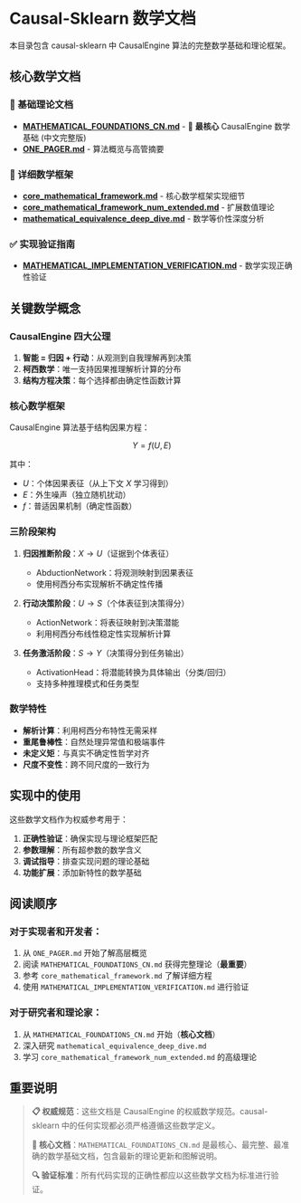 # Causal-Sklearn 数学文档

本目录包含 causal-sklearn 中 CausalEngine 算法的完整数学基础和理论框架。

## 核心数学文档

### 📐 基础理论文档
- **[MATHEMATICAL_FOUNDATIONS_CN.md](MATHEMATICAL_FOUNDATIONS_CN.md)** - 🌟 **最核心** CausalEngine 数学基础 (中文完整版)
- **[ONE_PAGER.md](ONE_PAGER.md)** - 算法概览与高管摘要

### 🧮 详细数学框架
- **[core_mathematical_framework.md](core_mathematical_framework.md)** - 核心数学框架实现细节
- **[core_mathematical_framework_num_extended.md](core_mathematical_framework_num_extended.md)** - 扩展数值理论
- **[mathematical_equivalence_deep_dive.md](mathematical_equivalence_deep_dive.md)** - 数学等价性深度分析

### ✅ 实现验证指南
- **[MATHEMATICAL_IMPLEMENTATION_VERIFICATION.md](MATHEMATICAL_IMPLEMENTATION_VERIFICATION.md)** - 数学实现正确性验证

## 关键数学概念

### CausalEngine 四大公理

1. **智能 = 归因 + 行动**：从观测到自我理解再到决策
2. **柯西数学**：唯一支持因果推理解析计算的分布
3. **结构方程决策**：每个选择都由确定性函数计算

### 核心数学框架

CausalEngine 算法基于结构因果方程：

$$
Y = f(U, E)
$$

其中：
- $U$：个体因果表征（从上下文 $X$ 学习得到）
- $E$：外生噪声（独立随机扰动）
- $f$：普适因果机制（确定性函数）

### 三阶段架构

1. **归因推断阶段**：$X → U$（证据到个体表征）
   - AbductionNetwork：将观测映射到因果表征
   - 使用柯西分布实现解析不确定性传播

2. **行动决策阶段**：$U → S$（个体表征到决策得分）
   - ActionNetwork：将表征映射到决策潜能
   - 利用柯西分布线性稳定性实现解析计算

3. **任务激活阶段**：$S → Y$（决策得分到任务输出）
   - ActivationHead：将潜能转换为具体输出（分类/回归）
   - 支持多种推理模式和任务类型

### 数学特性

- **解析计算**：利用柯西分布特性无需采样
- **重尾鲁棒性**：自然处理异常值和极端事件
- **未定义矩**：与真实不确定性哲学对齐
- **尺度不变性**：跨不同尺度的一致行为

## 实现中的使用

这些数学文档作为权威参考用于：

1. **正确性验证**：确保实现与理论框架匹配
2. **参数理解**：所有超参数的数学含义
3. **调试指导**：排查实现问题的理论基础
4. **功能扩展**：添加新特性的数学基础

## 阅读顺序

### 对于实现者和开发者：
1. 从 `ONE_PAGER.md` 开始了解高层概览
2. 阅读 `MATHEMATICAL_FOUNDATIONS_CN.md` 获得完整理论（**最重要**）
3. 参考 `core_mathematical_framework.md` 了解详细方程
4. 使用 `MATHEMATICAL_IMPLEMENTATION_VERIFICATION.md` 进行验证

### 对于研究者和理论家：
1. 从 `MATHEMATICAL_FOUNDATIONS_CN.md` 开始（**核心文档**）
2. 深入研究 `mathematical_equivalence_deep_dive.md`
3. 学习 `core_mathematical_framework_num_extended.md` 的高级理论

## 重要说明

> **📋 权威规范**：这些文档是 CausalEngine 的权威数学规范。causal-sklearn 中的任何实现都必须严格遵循这些数学定义。
> 
> **🌟 核心文档**：`MATHEMATICAL_FOUNDATIONS_CN.md` 是最核心、最完整、最准确的数学基础文档，包含最新的理论更新和图解说明。
> 
> **🔍 验证标准**：所有代码实现的正确性都应以这些数学文档为标准进行验证。